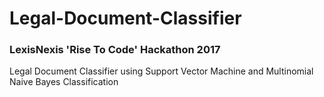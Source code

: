 # Legal-Document-Classifier

### LexisNexis 'Rise To Code' Hackathon 2017
Legal Document Classifier using Support Vector Machine and Multinomial Naive Bayes Classification
